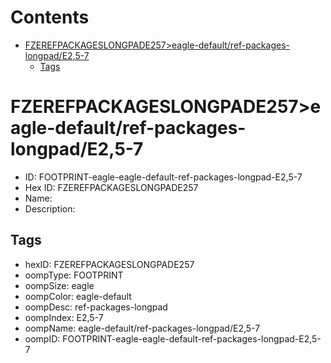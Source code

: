 



Contents
========

* [FZEREFPACKAGESLONGPADE257>eagle-default/ref-packages-longpad/E2,5-7](#fzerefpackageslongpade257eagle-defaultref-packages-longpade25-7)
	* [Tags](#tags)

# FZEREFPACKAGESLONGPADE257>eagle-default/ref-packages-longpad/E2,5-7

- ID: FOOTPRINT-eagle-eagle-default-ref-packages-longpad-E2,5-7
- Hex ID: FZEREFPACKAGESLONGPADE257
- Name: 
- Description: 

## Tags

- hexID: FZEREFPACKAGESLONGPADE257
- oompType: FOOTPRINT
- oompSize: eagle
- oompColor: eagle-default
- oompDesc: ref-packages-longpad
- oompIndex: E2,5-7
- oompName: eagle-default/ref-packages-longpad/E2,5-7
- oompID: FOOTPRINT-eagle-eagle-default-ref-packages-longpad-E2,5-7
